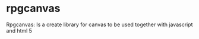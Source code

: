 # rpgcanvas
Rpgcanvas: Is a create library for canvas to be used together with javascript and html 5
